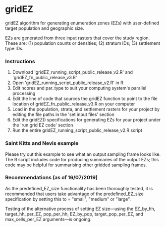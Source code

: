 # gridEZ

gridEZ algorithm for generating enumeration zones (EZs) with user-defined target population and geographic size. 

EZs are generated from three input rasters that cover the study region. These are: (1) population counts or densities; (2) stratum IDs; (3) settlement type IDs.

### Instructions

1. Download 'gridEZ_running_script_public_release_v2.R' and 'gridEZ_fn_public_release_v3.R'
2. Open 'gridEZ_running_script_public_release_v2.R' in R 
3. Edit ncores and par_type to suit your computing system's parallel processing 
4. Edit the line of code that sources the gridEZ function to point to the file location of gridEZ_fn_public_release_v3.R on your computer 
5. Load in the population, strata, and settlement rasters for your project by editing the file paths in the 'set input files' section
6. Edit the gridEZ() specifications for generating EZs for your project under the 'run grid EZ code' section
7. Run the entire gridEZ_running_script_public_release_v2.R script

### Saint Kitts and Nevis example

Please try out this example to see what an output sampling frame looks like. The R script includes code for producing summaries of the output EZs; this code may be helpful for summarising other gridded sampling frames.

### Recommendations (as of 16/07/2019)

As the predefined_EZ_size functionality has been thoroughly tested, it is recommended that users take advantage of the predefined_EZ_size specification by setting this to = "small", "medium" or "large". 

Testing of the alternative process of setting EZ size—using the EZ_by_hh, target_hh_per_EZ, pop_per_hh, EZ_by_pop, target_pop_per_EZ, and max_cells_per_EZ arguments—is ongoing. 
